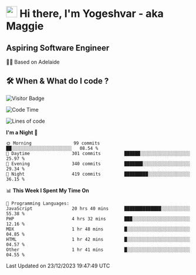 <h1><img src="https://emojis.slackmojis.com/emojis/images/1531849430/4246/blob-sunglasses.gif?1531849430" width="30"/> Hi there, I'm Yogeshvar - aka Maggie</h1>

## Aspiring Software Engineer
🏂🏻  Based on Adelaide 

## 🛠 When & What do I code ?  

![Visitor Badge](https://visitor-badge.feriirawann.repl.co?username=yogeshvar&repo=yogeshvar&label=Visitors&style=plastic&color=%23457BFF&contentType=svg)

<!--START_SECTION:waka-->
![Code Time](http://img.shields.io/badge/Code%20Time-2%2C454%20hrs%2048%20mins-blue)

![Lines of code](https://img.shields.io/badge/From%20Hello%20World%20I%27ve%20Written-4.0%20million%20lines%20of%20code-blue)

**I'm a Night 🦉** 

```text
🌞 Morning                99 commits          ██░░░░░░░░░░░░░░░░░░░░░░░   08.54 % 
🌆 Daytime                301 commits         ██████░░░░░░░░░░░░░░░░░░░   25.97 % 
🌃 Evening                340 commits         ███████░░░░░░░░░░░░░░░░░░   29.34 % 
🌙 Night                  419 commits         █████████░░░░░░░░░░░░░░░░   36.15 % 
```


📊 **This Week I Spent My Time On** 

```text
💬 Programming Languages: 
JavaScript               20 hrs 40 mins      ██████████████░░░░░░░░░░░   55.38 % 
PHP                      4 hrs 32 mins       ███░░░░░░░░░░░░░░░░░░░░░░   12.16 % 
MDX                      1 hr 48 mins        █░░░░░░░░░░░░░░░░░░░░░░░░   04.85 % 
HTML                     1 hr 42 mins        █░░░░░░░░░░░░░░░░░░░░░░░░   04.57 % 
Other                    1 hr 41 mins        █░░░░░░░░░░░░░░░░░░░░░░░░   04.55 % 
```


 Last Updated on 23/12/2023 19:47:49 UTC
<!--END_SECTION:waka-->
